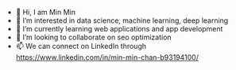 - 👋 Hi, I am Min Min
- 👀 I’m interested in data science, machine learning, deep learning
- 🌱 I’m currently learning web applications and app development
- 💞️ I’m looking to collaborate on seo optimization
- 📫 We can connect on LinkedIn through https://www.linkedin.com/in/min-min-chan-b93194100/

<!---
Hancminnah/Hancminnah is a ✨ special ✨ repository because its `README.md` (this file) appears on your GitHub profile.
You can click the Preview link to take a look at your changes.
--->
